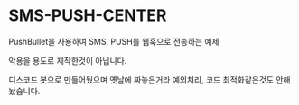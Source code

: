 # SMS-PUSH-CENTER
PushBullet을 사용하여 SMS, PUSH를 웹훅으로 전송하는 예제

악용을 용도로 제작한것이 아닙니다.

디스코드 봇으로 만들어뒀으며 옛날에 짜놓은거라 예외처리, 코드 최적화같은것도 안해놨습니다.

